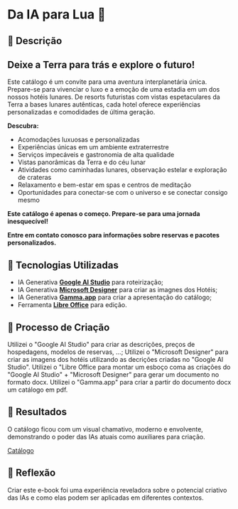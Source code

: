 # Da IA para Lua 🌌

## 📒 Descrição
## Deixe a Terra para trás e explore o futuro!

Este catálogo é um convite para uma aventura interplanetária única. Prepare-se para vivenciar o luxo e a emoção de uma estadia em um dos nossos hotéis lunares. De resorts futuristas com vistas espetaculares da Terra a bases lunares autênticas, cada hotel oferece experiências personalizadas e comodidades de última geração.

**Descubra:**

* Acomodações luxuosas e personalizadas
* Experiências únicas em um ambiente extraterrestre
* Serviços impecáveis e gastronomia de alta qualidade
* Vistas panorâmicas da Terra e do céu lunar
* Atividades como caminhadas lunares, observação estelar e exploração de crateras
* Relaxamento e bem-estar em spas e centros de meditação
* Oportunidades para conectar-se com o universo e se conectar consigo mesmo

**Este catálogo é apenas o começo. Prepare-se para uma jornada inesquecível!**

**Entre em contato conosco para informações sobre reservas e pacotes personalizados.**

## 🤖 Tecnologias Utilizadas
- IA Generativa **[Google AI Studio](https://aistudio.google.com/)** para roteirização;
- IA Generativa **[Microsoft Designer](https://designer.microsoft.com/)** para criar as imagnes dos Hotéis;
- IA Generativa **[Gamma.app](https://gamma.app/)** para criar a apresentação do catálogo;
- Ferramenta **[Libre Office](https://pt-br.libreoffice.org/)** para edição.

## 🧐 Processo de Criação
Utilizei o "Google AI Studio" para criar as descrições, preços de hospedagens, modelos de reservas, ...;
Utilizei o "Microsoft Designer" para criar as imagens dos hotéis utilizando as decrições criadas no "Google AI Studio".
Utilizei o "Libre Office para montar um esboço coma as criações do "Google AI Studio" + "Microsoft Designer" para gerar um documento no formato docx.
Utilizei o "Gamma.app" para criar a partir do documento docx um catálogo em pdf.

## 🚀 Resultados
O catálogo ficou com um visual chamativo, moderno e envolvente, demonstrando o poder das IAs atuais como auxiliares para criação.

[Catálogo]()

## 💭 Reflexão
Criar este e-book foi uma experiência reveladora sobre o potencial criativo das IAs e como elas podem ser aplicadas em diferentes contextos.

